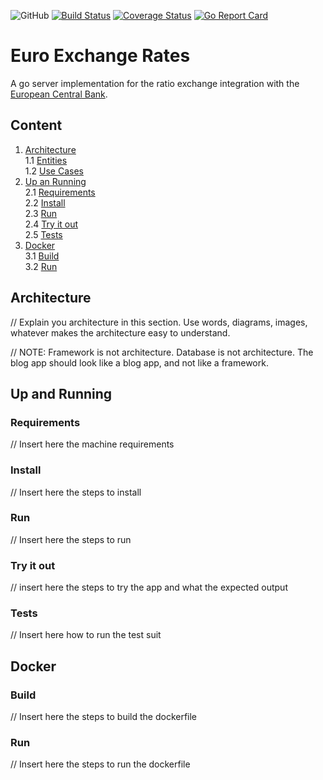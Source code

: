 ![GitHub](https://img.shields.io/github/license/joaonrb/euro-exchange-rates)
[![Build Status](https://travis-ci.com/joaonrb/euro-exchange-rates.svg?branch=master)](https://travis-ci.com/joaonrb/euro-exchange-rates)
[![Coverage Status](https://coveralls.io/repos/github/joaonrb/euro-exchange-rates/badge.svg?branch=master)](https://coveralls.io/github/joaonrb/euro-exchange-rates?branch=master)
[![Go Report Card](https://goreportcard.com/badge/github.com/joaonrb/euro-exchange-rates)](https://goreportcard.com/report/github.com/joaonrb/euro-exchange-rates)

# Euro Exchange Rates
A go server implementation for the ratio exchange integration with the 
[European Central Bank](https://www.ecb.europa.eu/stats/policy_and_exchange_rates/euro_reference_exchange_rates/html/index.en.html).

## Content
 1. [Architecture](#architecture) <br>
     1.1 [Entities](#entities) <br>
     1.2 [Use Cases](#use-cases) <br>
 2. [Up an Running](#up-and-running) <br>
     2.1 [Requirements](#requirements) <br>
     2.2 [Install](#install) <br>
     2.3 [Run](#run) <br>
     2.4 [Try it out](#try-it-out) <br>
     2.5 [Tests](#tests)
 3. [Docker](#docker) <br>
     3.1 [Build](#build) <br>
     3.2 [Run](#run)

## Architecture
// Explain you architecture in this section. Use words, diagrams, images, whatever makes the architecture easy to 
understand.

// NOTE: Framework is not architecture. Database is not architecture. The blog app should look like a blog app,
and not like a framework.

## Up and Running

### Requirements
// Insert here the machine requirements

### Install
// Insert here the steps to install

### Run
// Insert here the steps to run

### Try it out
// insert here the steps to try the app and what the expected output

### Tests
// Insert here how to run the test suit

## Docker

### Build
// Insert here the steps to build the dockerfile

### Run
// Insert here the steps to run the dockerfile